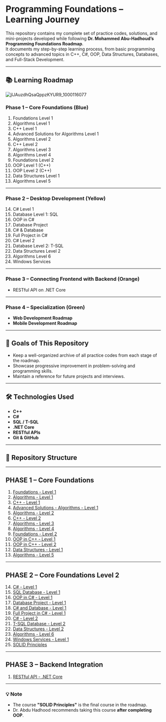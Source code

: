 # Programming Foundations – Learning Journey

This repository contains my complete set of practice codes, solutions, and mini-projects developed while following **Dr. Mohammed Abu-Hadhoud’s Programming Foundations Roadmap**.  
It documents my step-by-step learning process, from basic programming concepts to advanced topics in C++, C#, OOP, Data Structures, Databases, and Full-Stack Development.

---

## 📚 Learning Roadmap
![jlJAuzdhQsaQppzKYUR9_1000116077](https://github.com/user-attachments/assets/16fadc0f-89c4-4f15-85a7-91a37a845878)

### **Phase 1 – Core Foundations** (Blue)
1. Foundations Level 1  
2. Algorithms Level 1  
3. C++ Level 1  
4. Advanced Solutions for Algorithms Level 1  
5. Algorithms Level 2  
6. C++ Level 2  
7. Algorithms Level 3  
8. Algorithms Level 4  
9. Foundations Level 2  
10. OOP Level 1 (C++)  
11. OOP Level 2 (C++)  
12. Data Structures Level 1  
13. Algorithms Level 5  

---

### **Phase 2 – Desktop Development** (Yellow)
14. C# Level 1  
15. Database Level 1: SQL  
16. OOP in C#  
17. Database Project  
18. C# & Database  
19. Full Project in C#  
20. C# Level 2  
21. Database Level 2: T-SQL  
22. Data Structures Level 2  
23. Algorithms Level 6  
24. Windows Services  

---

### **Phase 3 – Connecting Frontend with Backend** (Orange)
- RESTful API on .NET Core  

---

### **Phase 4 – Specialization** (Green)
- **Web Development Roadmap**  
- **Mobile Development Roadmap**  

---

## 🎯 Goals of This Repository
- Keep a well-organized archive of all practice codes from each stage of the roadmap.  
- Showcase progressive improvement in problem-solving and programming skills.  
- Maintain a reference for future projects and interviews.  

---

## 🛠️ Technologies Used
- **C++**
- **C#**
- **SQL / T-SQL**
- **.NET Core**
- **RESTful APIs**
- **Git & GitHub**

---

## 📂 Repository Structure

---

## **PHASE 1 – Core Foundations**

1. [Foundations - Level 1](01.Foundations-LEVEL1)
2. [Algorithms - Level 1](02.Algorithms-LEVEL1)
3. [C++ - Level 1](03.CPP-LEVEL1)
4. [Advanced Solutions - Algorithms - Level 1](04.Advanced-Solutions-Algorithms-LEVEL1)
5. [Algorithms - Level 2](05.Algorithms-LEVEL2)
6. [C++ - Level 2](06.CPP-LEVEL2)
7. [Algorithms - Level 3](07.Algorithms-LEVEL3)
8. [Algorithms - Level 4](08.Algorithms-LEVEL4)
9. [Foundations - Level 2](09.Foundations-LEVEL2)
10. [OOP in C++ - Level 1](10.OOP-CPP-LEVEL1)
11. [OOP in C++ - Level 2](11.OOP-CPP-LEVEL2)
12. [Data Structures - Level 1](12.Data-Structures-LEVEL1)
13. [Algorithms - Level 5](13.Algorithms-LEVEL5)

---

## **PHASE 2 – Core Foundations Level 2**

14. [C# - Level 1](14.C#_LEVEL1)  
15. [SQL Database - Level 1](15.SQL-Database-LEVEL1)  
16. [OOP in C# - Level 1](16.OOP-in-C#-LEVEL1)  
17. [Database Project - Level 1](17.Database-Project-LEVEL1)  
18. [C# and Database - Level 1](18.C#-and-Database-LEVEL1)  
19. [Full Project in C# - Level 1](19.Full-Project-in-C#-LEVEL1)  
20. [C# - Level 2](20.C#_LEVEL2)  
21. [T-SQL Database - Level 2](21.TSQL-Database-LEVEL2)  
22. [Data Structures - Level 2](22.Data-Structures-LEVEL2)  
23. [Algorithms - Level 6](23.Algorithms-LEVEL6)  
24. [Windows Services - Level 1](24.Windows-Services-LEVEL1)  
25. [SOLID Principles](25.SOLID-Principles)  

---

## **PHASE 3 – Backend Integration**

1. [RESTful API - .NET Core](01.RESTful-API-.NETCore)

---

### 💡 Note
- The course **"SOLID Principles"** is the final course in the roadmap.  
- Dr. Abdu Hadhood recommends taking this course **after completing OOP**.